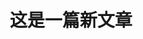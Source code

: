 ---
title: 这是一篇新文章
email: icesmall@outlook.com
data: 2021-5-13 22:06
tags:
  - 记录
  - HEXO
categories:
  - 开始
aplayer: true
---
